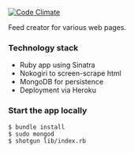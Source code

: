 [![Code Climate](https://codeclimate.com/github/MattesGroeger/rss-feed-creator.png)](https://codeclimate.com/github/MattesGroeger/rss-feed-creator)

Feed creator for various web pages.

### Technology stack

* Ruby app using Sinatra
* Nokogiri to screen-scrape html
* MongoDB for persistence
* Deployment via Heroku

### Start the app locally

```shell
$ bundle install
$ sudo mongod
$ shotgun lib/index.rb
```
